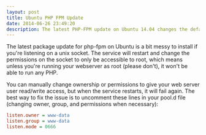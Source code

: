 ```yaml
---
layout: post
title: Ubuntu PHP FPM Update
date: 2014-06-26 23:49:20
description: The latest PHP-FPM update on Ubuntu 14.04 changes the default UNIX socket permissions for some reason.
---
```

The latest package update for php-fpm on Ubuntu is a bit messy to install if you're listening on a unix socket. The service will restart and change the permissions on the socket to only be accessible to root, which means unless you're running your webserver as root (please don't), it won't be able to run any PHP.

You can manually change ownership or permissions to give your web server user read/write access, but when the service restarts, it will fail again. The best way to fix the issue is to uncomment these lines in your pool.d file (changing owner, group, and permissions when necessary):

```ini
listen.owner = www-data
listen.group = www-data
listen.mode = 0666
```
